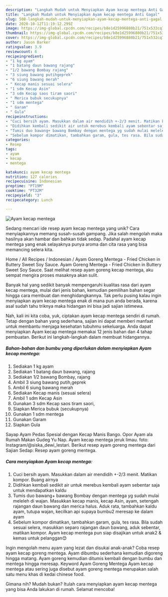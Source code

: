 ```yaml
---
description: "Langkah Mudah untuk Menyiapkan Ayam kecap mentega Anti Gagal"
title: "Langkah Mudah untuk Menyiapkan Ayam kecap mentega Anti Gagal"
slug: 508-langkah-mudah-untuk-menyiapkan-ayam-kecap-mentega-anti-gagal
date: 2020-10-12T11:19:12.299Z
image: https://img-global.cpcdn.com/recipes/b8e1d25996880b21/751x532cq70/ayam-kecap-mentega-foto-resep-utama.jpg
thumbnail: https://img-global.cpcdn.com/recipes/b8e1d25996880b21/751x532cq70/ayam-kecap-mentega-foto-resep-utama.jpg
cover: https://img-global.cpcdn.com/recipes/b8e1d25996880b21/751x532cq70/ayam-kecap-mentega-foto-resep-utama.jpg
author: Jason Barker
ratingvalue: 3.9
reviewcount: 6
recipeingredient:
- "1 kg ayam"
- "1 batang daun bawang rajang"
- "1/2 bawang Bombay rajang"
- "3 siung bawang putihgeprek"
- "6 siung bawang merah"
- " Kecap manis sesuai selera"
- "1 sdm Kecap Asin"
- "3 sdm Kecap saos tiram saori"
- " Merica bubuk secukupnya"
- "1 sdm mentega"
- " Garam"
- " Gula"
recipeinstructions:
- "Cuci bersih ayam. Masukkan dalam air mendidih +-2/3 menit. Matikan kompor. Buang airnya"
- "Didihkan kembali sedikit air untuk merebus kembali ayam sebentar saja untuk mendapatkan kaldu"
- "Tumis duo bawang+ bawang Bombay dengan mentega yg sudah mulai meleleh di wajan. Masukkan kecap manis, kecap Asin, ayam, setengah rajangan daun bawang dan merica halus. Aduk rata, tambahkan kaldu ayam, tutupa wajan, kecilkan api supaya bumbu2 meresap ke dalam ayam"
- "Sebelum kompor dimatikan, tambahkan garam, gula, tes rasa. Bila sudah sesuai selera, masukkan separo rajangan daun bawang, aduk sebentar, matikan kompor. Ayam kecap mentega pun siap disajikan untuk anak2 &amp; kemas untuk pelanggan😊"
categories:
- Resep
tags:
- ayam
- kecap
- mentega

katakunci: ayam kecap mentega 
nutrition: 127 calories
recipecuisine: Indonesian
preptime: "PT19M"
cooktime: "PT32M"
recipeyield: "3"
recipecategory: Lunch

---
```



![Ayam kecap mentega](https://img-global.cpcdn.com/recipes/b8e1d25996880b21/751x532cq70/ayam-kecap-mentega-foto-resep-utama.jpg)

Sedang mencari ide resep ayam kecap mentega yang unik? Cara menyiapkannya memang susah-susah gampang. Jika salah mengolah maka hasilnya akan hambar dan bahkan tidak sedap. Padahal ayam kecap mentega yang enak selayaknya punya aroma dan cita rasa yang bisa memancing selera kita.

Home / All Recipes / Indonesian / Ayam Goreng Mentega - Fried Chicken in Buttery Sweet Soy Sauce. Ayam Goreng Mentega - Fried Chicken in Buttery Sweet Soy Sauce. Saat melihat resep ayam goreng kecap mentega, aku sempat mengira proses masaknya akan sulit.

Banyak hal yang sedikit banyak mempengaruhi kualitas rasa dari ayam kecap mentega, mulai dari jenis bahan, kemudian pemilihan bahan segar hingga cara membuat dan menghidangkannya. Tak perlu pusing kalau ingin menyiapkan ayam kecap mentega enak di mana pun anda berada, karena asal sudah tahu triknya maka hidangan ini bisa jadi sajian istimewa.


Nah, kali ini kita coba, yuk, ciptakan ayam kecap mentega sendiri di rumah. Tetap dengan bahan yang sederhana, sajian ini dapat memberi manfaat untuk membantu menjaga kesehatan tubuhmu sekeluarga. Anda dapat menyiapkan Ayam kecap mentega memakai 12 jenis bahan dan 4 tahap pembuatan. Berikut ini langkah-langkah dalam membuat hidangannya.

<!--inarticleads1-->

##### Bahan-bahan dan bumbu yang diperlukan dalam menyiapkan Ayam kecap mentega:

1. Sediakan 1 kg ayam
1. Sediakan 1 batang daun bawang, rajang
1. Sediakan 1/2 bawang Bombay, rajang
1. Ambil 3 siung bawang putih,geprek
1. Ambil 6 siung bawang merah
1. Sediakan  Kecap manis (sesuai selera)
1. Ambil 1 sdm Kecap Asin
1. Gunakan 3 sdm Kecap saos tiram saori,
1. Siapkan  Merica bubuk (secukupnya)
1. Gunakan 1 sdm mentega
1. Gunakan  Garam
1. Siapkan  Gula


Sayap Ayam Pedas Spesial dengan Kecap Manis Bango. Opor Ayam ala Rumah Makan Gudeg Yu Nap. Ayam kecap mentega jeruk limau. foto: Instagram/@siska_dewi_lestari. Berikut resep ayam goreng mentega dari Sajian Sedap: Resep ayam goreng mentega. 

<!--inarticleads2-->

##### Cara menyiapkan Ayam kecap mentega:

1. Cuci bersih ayam. Masukkan dalam air mendidih +-2/3 menit. Matikan kompor. Buang airnya
1. Didihkan kembali sedikit air untuk merebus kembali ayam sebentar saja untuk mendapatkan kaldu
1. Tumis duo bawang+ bawang Bombay dengan mentega yg sudah mulai meleleh di wajan. Masukkan kecap manis, kecap Asin, ayam, setengah rajangan daun bawang dan merica halus. Aduk rata, tambahkan kaldu ayam, tutupa wajan, kecilkan api supaya bumbu2 meresap ke dalam ayam
1. Sebelum kompor dimatikan, tambahkan garam, gula, tes rasa. Bila sudah sesuai selera, masukkan separo rajangan daun bawang, aduk sebentar, matikan kompor. Ayam kecap mentega pun siap disajikan untuk anak2 &amp; kemas untuk pelanggan😊


Ingin mengolah menu ayam yang lezat dan disukai anak-anak? Coba resep ayam kecap goreng mentega. Ayam dibumbu sederhana kemudian digoreng hingga matang. Ayam goreng kemudian ditumis kembali dengan bumbu dan mentega hingga meresap. Keyword Ayam Goreng Mentega Ayam kecap mentega atau sering juga disebut ayam goreng mentega merupakan salah satu menu khas di kedai chinese food. 

Gimana nih? Mudah bukan? Itulah cara menyiapkan ayam kecap mentega yang bisa Anda lakukan di rumah. Selamat mencoba!
